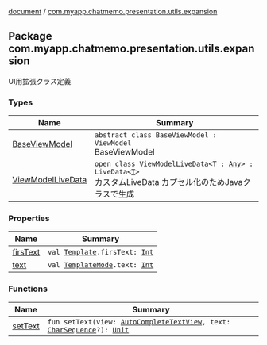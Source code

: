 [document](../index.md) / [com.myapp.chatmemo.presentation.utils.expansion](./index.md)

## Package com.myapp.chatmemo.presentation.utils.expansion

UI用拡張クラス定義

### Types

| Name | Summary |
|---|---|
| [BaseViewModel](-base-view-model/index.md) | `abstract class BaseViewModel : ViewModel`<br>BaseViewModel |
| [ViewModelLiveData](-view-model-live-data/index.md) | `open class ViewModelLiveData<T : `[`Any`](https://kotlinlang.org/api/latest/jvm/stdlib/kotlin/-any/index.html)`> : LiveData<`[`T`](-view-model-live-data/index.md#T)`>`<br>カスタムLiveData カプセル化のためJavaクラスで生成 |

### Properties

| Name | Summary |
|---|---|
| [firsText](firs-text.md) | `val `[`Template`](../com.myapp.chatmemo.domain.model.entity/-template/index.md)`.firsText: `[`Int`](https://kotlinlang.org/api/latest/jvm/stdlib/kotlin/-int/index.html) |
| [text](text.md) | `val `[`TemplateMode`](../com.myapp.chatmemo.domain.model.value/-template-mode/index.md)`.text: `[`Int`](https://kotlinlang.org/api/latest/jvm/stdlib/kotlin/-int/index.html) |

### Functions

| Name | Summary |
|---|---|
| [setText](set-text.md) | `fun setText(view: `[`AutoCompleteTextView`](https://developer.android.com/reference/android/widget/AutoCompleteTextView.html)`, text: `[`CharSequence`](https://kotlinlang.org/api/latest/jvm/stdlib/kotlin/-char-sequence/index.html)`?): `[`Unit`](https://kotlinlang.org/api/latest/jvm/stdlib/kotlin/-unit/index.html) |
